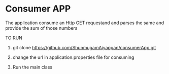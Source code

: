 # Consumer APP 
The application consume an Http GET requestand and parses the same and provide the sum of those numbers


TO RUN

1) git clone https://github.com/ShunmugamAiyappan/consumerApp.git

2) change the url in  application.properties file for consuming

3) Run the main class



